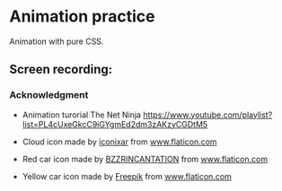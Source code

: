 # Animation practice

Animation with pure CSS.

## Screen recording:

### Acknowledgment

- Animation turorial The Net Ninja https://www.youtube.com/playlist?list=PL4cUxeGkcC9iGYgmEd2dm3zAKzyCGDtM5
- Cloud icon made by <a href="https://www.flaticon.com/authors/iconixar" title="iconixar">iconixar</a> from <a href="https://www.flaticon.com/" title="Flaticon">www.flaticon.com</a>

- Red car icon made by <a href="https://www.flaticon.com/authors/bzzrincantation" title="BZZRINCANTATION">BZZRINCANTATION</a> from <a href="https://www.flaticon.com/" title="Flaticon">www.flaticon.com</a>

- Yellow car icon made by <a href="https://www.flaticon.com/authors/freepik" title="Freepik">Freepik</a> from <a href="https://www.flaticon.com/" title="Flaticon">www.flaticon.com</a>